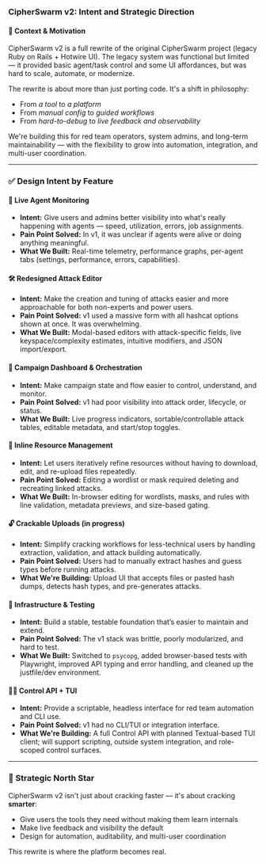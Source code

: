 ### CipherSwarm v2: Intent and Strategic Direction

#### 🔄 Context & Motivation

CipherSwarm v2 is a full rewrite of the original CipherSwarm project (legacy Ruby on Rails + Hotwire UI). The legacy system was functional but limited — it provided basic agent/task control and some UI affordances, but was hard to scale, automate, or modernize.

The rewrite is about more than just porting code. It's a shift in philosophy:

- From _a tool_ to _a platform_
- From _manual config_ to _guided workflows_
- From _hard-to-debug_ to _live feedback and observability_

We're building this for red team operators, system admins, and long-term maintainability — with the flexibility to grow into automation, integration, and multi-user coordination.

---

### ✅ Design Intent by Feature

#### 🧠 **Live Agent Monitoring**

- **Intent:** Give users and admins better visibility into what's really happening with agents — speed, utilization, errors, job assignments.
- **Pain Point Solved:** In v1, it was unclear if agents were alive or doing anything meaningful.
- **What We Built:** Real-time telemetry, performance graphs, per-agent tabs (settings, performance, errors, capabilities).

#### 🛠️ **Redesigned Attack Editor**

- **Intent:** Make the creation and tuning of attacks easier and more approachable for both non-experts and power users.
- **Pain Point Solved:** v1 used a massive form with all hashcat options shown at once. It was overwhelming.
- **What We Built:** Modal-based editors with attack-specific fields, live keyspace/complexity estimates, intuitive modifiers, and JSON import/export.

#### 🎯 **Campaign Dashboard & Orchestration**

- **Intent:** Make campaign state and flow easier to control, understand, and monitor.
- **Pain Point Solved:** v1 had poor visibility into attack order, lifecycle, or status.
- **What We Built:** Live progress indicators, sortable/controllable attack tables, editable metadata, and start/stop toggles.

#### 📂 **Inline Resource Management**

- **Intent:** Let users iteratively refine resources without having to download, edit, and re-upload files repeatedly.
- **Pain Point Solved:** Editing a wordlist or mask required deleting and recreating linked attacks.
- **What We Built:** In-browser editing for wordlists, masks, and rules with line validation, metadata previews, and size-based gating.

#### 🔓 **Crackable Uploads (in progress)**

- **Intent:** Simplify cracking workflows for less-technical users by handling extraction, validation, and attack building automatically.
- **Pain Point Solved:** Users had to manually extract hashes and guess types before running attacks.
- **What We're Building:** Upload UI that accepts files or pasted hash dumps, detects hash types, and pre-generates attacks.

#### 🧪 **Infrastructure & Testing**

- **Intent:** Build a stable, testable foundation that’s easier to maintain and extend.
- **Pain Point Solved:** The v1 stack was brittle, poorly modularized, and hard to test.
- **What We Built:** Switched to `psycopg`, added browser-based tests with Playwright, improved API typing and error handling, and cleaned up the justfile/dev environment.

#### 🧑‍💻 **Control API + TUI**

- **Intent:** Provide a scriptable, headless interface for red team automation and CLI use.
- **Pain Point Solved:** v1 had no CLI/TUI or integration interface.
- **What We're Building:** A full Control API with planned Textual-based TUI client; will support scripting, outside system integration, and role-scoped control surfaces.

---

### 🧭 Strategic North Star

CipherSwarm v2 isn't just about cracking faster — it's about cracking **smarter**:

- Give users the tools they need without making them learn internals
- Make live feedback and visibility the default
- Design for automation, auditability, and multi-user coordination

This rewrite is where the platform becomes real.
